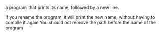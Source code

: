 a program that prints its name, followed by a new line.

If you rename the program, it will print the new name, without having to compile it again
You should not remove the path before the name of the program
